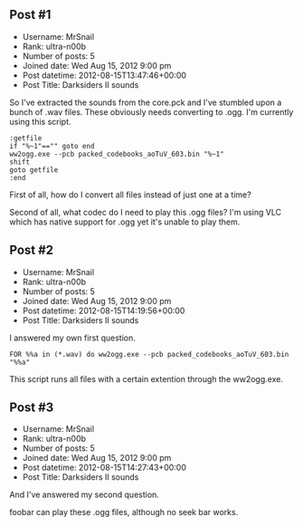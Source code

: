 ## Post #1
- Username: MrSnail
- Rank: ultra-n00b
- Number of posts: 5
- Joined date: Wed Aug 15, 2012 9:00 pm
- Post datetime: 2012-08-15T13:47:46+00:00
- Post Title: Darksiders II sounds

So I've extracted the sounds from the core.pck and I've stumbled upon a bunch of .wav files. These obviously needs converting to .ogg. I'm currently using this script. 

```
:getfile
if "%~1"=="" goto end
ww2ogg.exe --pcb packed_codebooks_aoTuV_603.bin "%~1"
shift
goto getfile
:end
```


First of all, how do I convert all files instead of just one at a time?

Second of all, what codec do I need to play this .ogg files? I'm using VLC which has native support for .ogg yet it's unable to play them.
## Post #2
- Username: MrSnail
- Rank: ultra-n00b
- Number of posts: 5
- Joined date: Wed Aug 15, 2012 9:00 pm
- Post datetime: 2012-08-15T14:19:56+00:00
- Post Title: Darksiders II sounds

I answered my own first question.

```
FOR %%a in (*.wav) do ww2ogg.exe --pcb packed_codebooks_aoTuV_603.bin "%%a" 
```


This script runs all files with a certain extention through the ww2ogg.exe.
## Post #3
- Username: MrSnail
- Rank: ultra-n00b
- Number of posts: 5
- Joined date: Wed Aug 15, 2012 9:00 pm
- Post datetime: 2012-08-15T14:27:43+00:00
- Post Title: Darksiders II sounds

And I've answered my second question. 

foobar can play these .ogg files, although no seek bar works.

